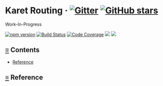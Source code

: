 # Karet Routing &middot; [![Gitter](https://img.shields.io/gitter/room/calmm-js/chat.js.svg)](https://gitter.im/calmm-js/chat) [![GitHub stars](https://img.shields.io/github/stars/calmm-js/karet.routing.svg?style=social)](https://github.com/calmm-js/karet.routing)

Work-In-Progress

[![npm version](https://badge.fury.io/js/karet.routing.svg)](http://badge.fury.io/js/karet.routing)
[![Build Status](https://travis-ci.org/calmm-js/karet.routing.svg?branch=master)](https://travis-ci.org/calmm-js/karet.routing)
[![Code Coverage](https://img.shields.io/codecov/c/github/calmm-js/karet.routing/master.svg)](https://codecov.io/github/calmm-js/karet.routing?branch=master)
[![](https://david-dm.org/calmm-js/karet.routing.svg)](https://david-dm.org/calmm-js/karet.routing)
[![](https://david-dm.org/calmm-js/karet.routing/dev-status.svg)](https://david-dm.org/calmm-js/karet.routing?type=dev)

## <a id="contents"></a> [≡](#contents) Contents

* [Reference](#reference)

## <a id="reference"></a> [≡](#contents) Reference
